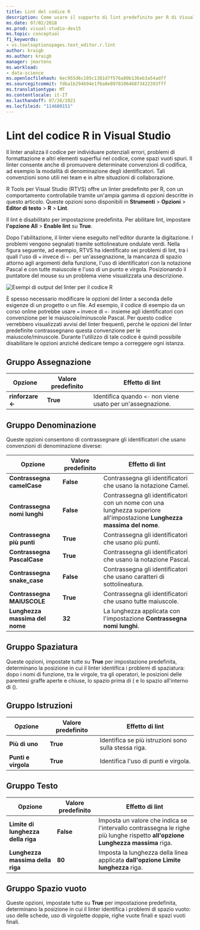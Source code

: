 ```yaml
---
title: Lint del codice R
description: Come usare il supporto di lint predefinito per R di Visual Studio, incluse le opzioni del linter.
ms.date: 07/02/2018
ms.prod: visual-studio-dev15
ms.topic: conceptual
f1_keywords:
- vs.toolsoptionspages.text_editor.r.lint
author: kraigb
ms.author: kraigb
manager: jmartens
ms.workload:
- data-science
ms.openlocfilehash: 6ec955d6c105c1381d7f576a80b136eb3a54adff
ms.sourcegitcommit: fdba1b294b94e1f6a8e897810646873422393fff
ms.translationtype: MT
ms.contentlocale: it-IT
ms.lasthandoff: 07/26/2021
ms.locfileid: "114680151"
---
```

# <a name="lint-r-code-in-visual-studio"></a>Lint del codice R in Visual Studio

Il linter analizza il codice per individuare potenziali errori, problemi di formattazione e altri elementi superflui nel codice, come spazi vuoti spuri. Il linter consente anche di promuovere determinate convenzioni di codifica, ad esempio la modalità di denominazione degli identificatori. Tali convenzioni sono utili nei team e in altre situazioni di collaborazione.

R Tools per Visual Studio (RTVS) offre un linter predefinito per R, con un comportamento controllabile tramite un'ampia gamma di opzioni descritte in questo articolo. Queste opzioni sono disponibili in **Strumenti**  >  **Opzioni**  >  **Editor di testo**  >  **R**  >  **Lint**.

Il lint è disabilitato per impostazione predefinita. Per abilitare lint, impostare **l'opzione All**  >  **Enable lint** su **True**.

Dopo l'abilitazione, il linter viene eseguito nell'editor durante la digitazione. I problemi vengono segnalati tramite sottolineature ondulate verdi. Nella figura seguente, ad esempio, RTVS ha identificato sei problemi di lint, tra i quali l'uso di `=` invece di `<-` per un'assegnazione, la mancanza di spazio attorno agli argomenti della funzione, l'uso di identificatori con la notazione Pascal e con tutte maiuscole e l'uso di un punto e virgola. Posizionando il puntatore del mouse su un problema viene visualizzata una descrizione.

![Esempi di output del linter per il codice R](media/linting-01.png)

È spesso necessario modificare le opzioni del linter a seconda delle esigenze di un progetto o un file. Ad esempio, il codice di esempio da un corso online potrebbe usare `=` invece di `<-` insieme agli identificatori con convenzione per le maiuscole/minuscole Pascal. Per questo codice verrebbero visualizzati avvisi del linter frequenti, perché le opzioni del linter predefinite contrassegnano questa convenzione per le maiuscole/minuscole. Durante l'utilizzo di tale codice è quindi possibile disabilitare le opzioni anziché dedicare tempo a correggere ogni istanza.

## <a name="assignment-group"></a>Gruppo Assegnazione

| Opzione | Valore predefinito | Effetto di lint |
| --- | --- | --- |
| **rinforzare \<-** | **True** | Identifica quando `<-` non viene usato per un'assegnazione. |

## <a name="naming-group"></a>Gruppo Denominazione

Queste opzioni consentono di contrassegnare gli identificatori che usano convenzioni di denominazione diverse:

| Opzione | Valore predefinito | Effetto di lint |
| --- | --- | --- |
| **Contrassegna camelCase** | **False** | Contrassegna gli identificatori che usano la notazione Camel. |
| **Contrassegna nomi lunghi** | **False** | Contrassegna gli identificatori con un nome con una lunghezza superiore all'impostazione **Lunghezza massima del nome**. |
| **Contrassegna più punti** | **True** | Contrassegna gli identificatori che usano più punti. |
| **Contrassegna PascalCase** | **True** | Contrassegna gli identificatori che usano la notazione Pascal. |
| **Contrassegna snake_case** | **False** | Contrassegna gli identificatori che usano caratteri di sottolineatura. |
| **Contrassegna MAIUSCOLE** | **True** | Contrassegna gli identificatori che usano tutte maiuscole. |
| **Lunghezza massima del nome** | **32** | La lunghezza applicata con l'impostazione **Contrassegna nomi lunghi**. |

## <a name="spacing-group"></a>Gruppo Spaziatura

Queste opzioni, impostate tutte su **True** per impostazione predefinita, determinano la posizione in cui il linter identifica i problemi di spaziatura: dopo i nomi di funzione, tra le virgole, tra gli operatori, le posizioni delle parentesi graffe aperte e chiuse, lo spazio prima di ( e lo spazio all'interno di ().

## <a name="statements-group"></a>Gruppo Istruzioni

| Opzione | Valore predefinito | Effetto di lint |
| --- | --- | --- |
| **Più di uno** | **True** | Identifica se più istruzioni sono sulla stessa riga. |
| **Punti e virgola** | **True** | Identifica l'uso di punti e virgola. |

## <a name="text-group"></a>Gruppo Testo

| Opzione | Valore predefinito | Effetto di lint |
| --- | --- | --- |
| **Limite di lunghezza della riga** | **False** | Imposta un valore che indica se l'intervallo contrassegna le righe più lunghe rispetto **all'opzione Lunghezza massima** riga. |
| **Lunghezza massima della riga** | **80** | Imposta la lunghezza della linea applicata **dall'opzione Limite lunghezza** riga. |

## <a name="whitespace-group"></a>Gruppo Spazio vuoto

Queste opzioni, impostate tutte su **True** per impostazione predefinita, determinano la posizione in cui il linter identifica i problemi di spazio vuoto: uso delle schede, uso di virgolette doppie, righe vuote finali e spazi vuoti finali.